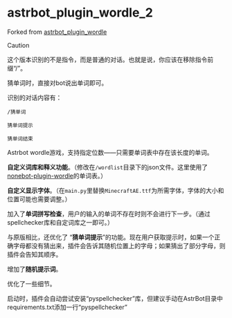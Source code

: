 # astrbot_plugin_wordle_2

Forked from [astrbot_plugin_wordle](https://github.com/Raven95676/astrbot_plugin_wordle)

> [!caution]
> 这个版本识别的不是指令，而是普通的对话。也就是说，你应该在移除指令前缀“/”。
> 
> 猜单词时，直接对bot说出单词即可。
> 
> 识别的对话内容有：
> ```
> /猜单词
> ```
> ```
> 猜单词提示
> ```
> ```
> 猜单词结束
> ```

Astrbot wordle游戏，支持指定位数——只需要单词表中存在该长度的单词。

**自定义词库和释义功能**。（修改在```/wordlist```目录下的json文件。这里使用了[nonebot-plugin-wordle](https://github.com/noneplugin/nonebot-plugin-wordle)的单词表。）

**自定义显示字体**。（在```main.py```里替换```MinecraftAE.ttf```为所需字体，字体的大小和位置可能也需要调整。）

加入了**单词拼写检查**，用户的输入的单词不存在时则不会进行下一步。（通过spellchecker库和自定词库之一即可。）

与原版相比，还优化了 “**猜单词提示**”的功能。现在用户获取提示时，如果一个正确字母都没有猜出来，插件会告诉其随机位置上的字母；如果猜出了部分字母，则插件会告知其顺序。

增加了**随机提示词**。

优化了一些细节。

启动时，插件会自动尝试安装“pyspellchecker”库，但建议手动在AstrBot目录中requirements.txt添加一行“pyspellchecker”
